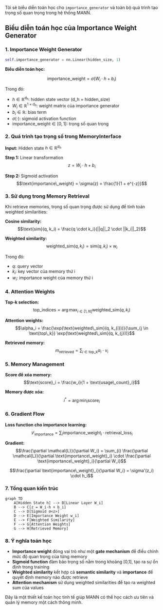 Tôi sẽ biểu diễn toán học cho `importance_generator` và toàn bộ quá trình tạo trọng số quan trọng trong hệ thống MANN.

## Biểu diễn toán học của Importance Weight Generator

### 1. Importance Weight Generator

```python
self.importance_generator = nn.Linear(hidden_size, 1)
```

**Biểu diễn toán học:**

$$\text{importance\_weight} = \sigma(W_i \cdot h + b_i)$$

Trong đó:
- $h \in \mathbb{R}^{d_h}$: hidden state vector (d_h = hidden_size)
- $W_i \in \mathbb{R}^{1 \times d_h}$: weight matrix của importance generator
- $b_i \in \mathbb{R}$: bias term
- $\sigma(\cdot)$: sigmoid activation function
- $\text{importance\_weight} \in [0, 1]$: trọng số quan trọng

### 2. Quá trình tạo trọng số trong MemoryInterface

**Input:** Hidden state $h \in \mathbb{R}^{d_h}$

**Step 1:** Linear transformation
$$z = W_i \cdot h + b_i$$

**Step 2:** Sigmoid activation
$$\text{importance\_weight} = \sigma(z) = \frac{1}{1 + e^{-z}}$$

### 3. Sử dụng trong Memory Retrieval

Khi retrieve memories, trọng số quan trọng được sử dụng để tính toán weighted similarities:

**Cosine similarity:**
$$\text{sim}(q, k_i) = \frac{q \cdot k_i}{||q||_2 \cdot ||k_i||_2}$$

**Weighted similarity:**
$$\text{weighted\_sim}(q, k_i) = \text{sim}(q, k_i) \times w_i$$

Trong đó:
- $q$: query vector
- $k_i$: key vector của memory thứ i
- $w_i$: importance weight của memory thứ i

### 4. Attention Weights

**Top-k selection:**
$$\text{top\_indices} = \arg\max_{i \in [1, N]} \text{weighted\_sim}(q, k_i)$$

**Attention weights:**
$$\alpha_i = \frac{\exp(\text{weighted\_sim}(q, k_{i}))}{\sum_{j \in \text{top\_k}} \exp(\text{weighted\_sim}(q, k_{j}))}$$

**Retrieved memory:**
$$m_{\text{retrieved}} = \sum_{i \in \text{top\_k}} \alpha_i \cdot v_i$$

### 5. Memory Management

**Score để xóa memory:**
$$\text{score}_i = \frac{w_i}{1 + \text{usage\_count}_i}$$

**Memory được xóa:**
$$i^* = \arg\min_{i} \text{score}_i$$

### 6. Gradient Flow

**Loss function cho importance learning:**
$$\mathcal{L}_{\text{importance}} = \sum_{i} \text{importance\_weight}_i \cdot \text{retrieval\_loss}_i$$

**Gradient:**
$$\frac{\partial \mathcal{L}}{\partial W_i} = \sum_{i} \frac{\partial \mathcal{L}}{\partial \text{importance\_weight}_i} \cdot \frac{\partial \text{importance\_weight}_i}{\partial W_i}$$

$$\frac{\partial \text{importance\_weight}_i}{\partial W_i} = \sigma'(z_i) \cdot h_i$$

### 7. Tổng quan kiến trúc

```mermaid
graph TD
    A[Hidden State h] --> B[Linear Layer W_i]
    B --> C[z = W_i·h + b_i]
    C --> D[Sigmoid σ<z>]
    D --> E[Importance Weight w_i]
    E --> F[Weighted Similarity]
    F --> G[Attention Weights]
    G --> H[Retrieved Memory]
```

### 8. Ý nghĩa toán học

- **Importance weight** đóng vai trò như một **gate mechanism** để điều chỉnh mức độ quan trọng của từng memory
- **Sigmoid function** đảm bảo trọng số nằm trong khoảng [0,1], tạo ra sự ổn định trong training
- **Weighted similarity** kết hợp cả **semantic similarity** và **importance** để quyết định memory nào được retrieve
- **Attention mechanism** sử dụng weighted similarities để tạo ra weighted sum của values

Đây là một thiết kế toán học tinh tế giúp MANN có thể học cách ưu tiên và quản lý memory một cách thông minh.